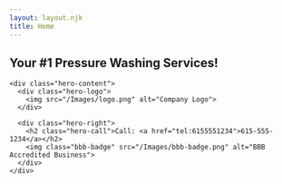 ```yaml
---
layout: layout.njk
title: Home
---
```


<link rel="stylesheet" href="/homestyles.css" />

<section class="hero-banner">
  <div class="hero-container">
    <div class="hero-headline">
      <h1>Your <span>#1 Pressure Washing Services!</span></h1>
    </div>

    <div class="hero-content">
      <div class="hero-logo">
        <img src="/Images/logo.png" alt="Company Logo">
      </div>

      <div class="hero-right">
        <h2 class="hero-call">Call: <a href="tel:6155551234">615-555-1234</a></h2>
        <img class="bbb-badge" src="/Images/bbb-badge.png" alt="BBB Accredited Business">
      </div>
    </div>
  </div>
</section>
